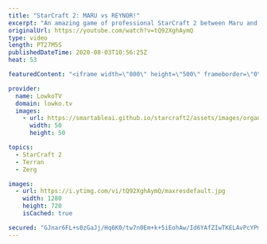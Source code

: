```yaml
---
title: "StarCraft 2: MARU vs REYNOR!"
excerpt: "An amazing game of professional StarCraft 2 between Maru and Reynor. Epic moments and mistakes by both players. This is certainly one of the highest level games of Zerg versus Terran that has recently been played.  Get more videos & support my work: http://www.patreon.com/lowkotv  My second channel:"
originalUrl: https://youtube.com/watch?v=tQ92XghAymQ
type: video
length: PT27M5S
publishedDateTime: 2020-08-03T10:56:25Z
heat: 53

featuredContent: "<iframe width=\"800\" height=\"500\" frameborder=\"0\" src=\"https://www.youtube.com/embed/tQ92XghAymQ\" allow=\"accelerometer; autoplay; encrypted-media; gyroscope; picture-in-picture\" allowfullscreen></iframe>"

provider:
  name: LowkoTV
  domain: lowko.tv
  images:
    - url: https://smartableai.github.io/starcraft2/assets/images/organizations/lowko.tv-50x50.jpg
      width: 50
      height: 50

topics:
  - StarCraft 2
  - Terran
  - Zerg

images:
  - url: https://i.ytimg.com/vi/tQ92XghAymQ/maxresdefault.jpg
    width: 1280
    height: 720
    isCached: true

secured: "GJnar6FL+s0zGaJj/Hq6K0/tw7n0Em+k+5iEohAw/Id6YAfZIwTKELAvPcYPmbOffOoyPZ8yxmxu2YVh4R8vBNf3cExoalcVF22O25yzfoL5WS7jHcWvzJI5Ld3pgdM1Xt2bdFG2vCzJzwODrIWTxxHtix7zqSAi6N6wD7ci1q89VgHBdcV733vTWBow/Zb5pum/tqzr7XF4pt8VR9cthh9MKd8TLafHNnBO26OvmXfyc9NZkIEghJlP4zNksix6gv02YGfJv1iZ0Ur8ZiWYUHvJezlSq7SKlFLhS1XZB6YvbaZjpOPpu13/u0o4ilvDXIxDnRebScMNd+LeCSlaVEswR4sUG0ARPRnHNemzweFR8tV6tTe9SXfA9V21W32S4GWU+VLRd9xR4d6O4CO/3ZZfpl6nPnr3l1QyuQMj0z7u47mCoDgtKBL8HVP8AO/C;fv+2ObWKGTXxxKjLGQjKyA=="
---
```


